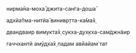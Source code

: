 нирма̄на-моха̄ джита-сан̇га-доша̄

адхйа̄тма-нитйа̄ винивр̣тта-ка̄ма̄х̣

двандваир вимукта̄х̣ сукха-дух̣кха-сам̇джн̃аир

гаччхантй амӯд̣ха̄х̣ падам авйайам̇ тат